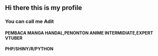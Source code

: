## Hi there this is my profile
### You can call me **Adit**

#### PEMBACA MANGA HANDAL,PENONTON ANIME INTERMIDIATE,EXPERT VTUBER
**PHP/SHINY/R/PYTHON**

